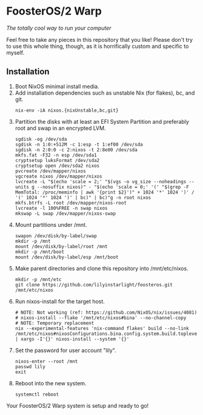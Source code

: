 # FoosterOS/2 Warp

_The totally cool way to run your computer_

Feel free to take any pieces in this repository that you like! Please don't try to use this whole thing, though, as it is horrifically custom and specific to myself.


## Installation

1. Boot NixOS minimal install media.
2. Add installation dependencies such as unstable Nix (for flakes), bc, and git.
    ```
    nix-env -iA nixos.{nixUnstable,bc,git}
    ```
3. Partition the disks with at least an EFI System Partition and preferably root and swap in an encrypted LVM.
    ```
    sgdisk -og /dev/sda
    sgdisk -n 1:0:+512M -c 1:esp -t 1:ef00 /dev/sda
    sgdisk -n 2:0:0 -c 2:nixos -t 2:8e00 /dev/sda
    mkfs.fat -F32 -n esp /dev/sda1
    cryptsetup luksFormat /dev/sda2
    cryptsetup open /dev/sda2 nixos
    pvcreate /dev/mapper/nixos
    vgcreate nixos /dev/mapper/nixos
    lvcreate -L "$(echo 'scale = 2;' "$(vgs -o vg_size --noheadings --units g --nosuffix nixos)" - "$(echo 'scale = 0;' '(' "$(grep -F MemTotal: /proc/meminfo | awk '{print $2}')" + 1024 '*' 1024 ')' / '(' 1024 '*' 1024 ')' | bc)" | bc)"g -n root nixos
    mkfs.btrfs -L root /dev/mapper/nixos-root
    lvcreate -l 100%FREE -n swap nixos
    mkswap -L swap /dev/mapper/nixos-swap
    ```
4. Mount partitions under /mnt.
    ```
    swapon /dev/disk/by-label/swap
    mkdir -p /mnt
    mount /dev/disk/by-label/root /mnt
    mkdir -p /mnt/boot
    mount /dev/disk/by-label/esp /mnt/boot
    ```
5. Make parent directories and clone this repository into /mnt/etc/nixos.
    ```
    mkdir -p /mnt/etc
    git clone https://github.com/lilyinstarlight/foosteros.git /mnt/etc/nixos
    ```
6. Run nixos-install for the target host.
    ```
    # NOTE: Not working (ref: https://github.com/NixOS/nix/issues/4081)
    # nixos-install --flake '/mnt/etc/nixos#bina' --no-channel-copy
    # NOTE: Temporary replacement
    nix --experimental-features 'nix-command flakes' build --no-link /mnt/etc/nixos#nixosConfigurations.bina.config.system.build.toplevel | xargs -I'{}' nixos-install --system '{}'
    ```
7. Set the password for user account "lily".
    ```
    nixos-enter --root /mnt
    passwd lily
    exit
    ```
8. Reboot into the new system.
    ```
    systemctl reboot
    ```

Your FoosterOS/2 Warp system is setup and ready to go!
